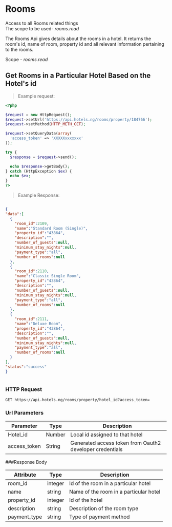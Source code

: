# Rooms
Access to all Rooms related things<br>
The scope to be used- <em>rooms.read</em></br>

The Rooms Api gives details about the rooms in a hotel. It returns the room's id, name of room, property id and all relevant information pertaining to the rooms.

Scope -  <em>rooms.read</em>

## Get Rooms in a Particular Hotel Based on the Hotel's id
> Example request:

```php
<?php

$request = new HttpRequest();
$request->setUrl('https://api.hotels.ng/rooms/property/184766');
$request->setMethod(HTTP_METH_GET);

$request->setQueryData(array(
  'access_token' => 'XXXXXxxxxxxx'
));

try {
  $response = $request->send();

  echo $response->getBody();
} catch (HttpException $ex) {
  echo $ex;
}
?>
```
 > Example Response:

  ```json
  
{ 
  "data":[  
    {  
      "room_id":2109,
      "name":"Standard Room (Single)",
      "property_id":"43864",
      "description":"",
      "number_of_guests":null,
      "minimum_stay_nights":null,
      "payment_type":"all",
      "number_of_rooms":null
    },
    {  
      "room_id":2110,
      "name":"Classic Single Room",
      "property_id":"43864",
      "description":"",
      "number_of_guests":null,
      "minimum_stay_nights":null,
      "payment_type":"all",
      "number_of_rooms":null
    },
    {  
      "room_id":2111,
      "name":"Deluxe Room",
      "property_id":"43864",
      "description":"",
      "number_of_guests":null,
      "minimum_stay_nights":null,
      "payment_type":"all",
      "number_of_rooms":null
    }
  ],
  "status":"success"
}



```
### HTTP Request

`GET https://api.hotels.ng/rooms/property/hotel_id?access_token=`

### Url Parameters
Parameter | Type | Description
--------- | ------- | -----------
Hotel_id | Number | Local id assigned to that hotel 
access_token | String | Generated access token from Oauth2 developer credentials


###Response Body

Attribute | Type | Description
--------- | ------- | -----------
room_id | integer | Id of the room in a particular hotel
name| string| Name of the room in a particular hotel
property_id| integer |Id of the hotel
description| string | Description of the room type
payment_type| string | Type of payment method